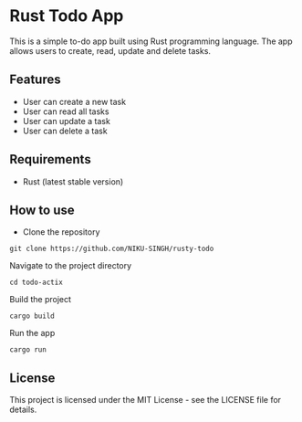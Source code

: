 # Rust Todo App
This is a simple to-do app built using Rust programming language. The app allows users to create, read, update and delete tasks.

## Features
- User can create a new task
- User can read all tasks
- User can update a task
- User can delete a task

## Requirements
- Rust (latest stable version)

## How to use
- Clone the repository
```
git clone https://github.com/NIKU-SINGH/rusty-todo
```
Navigate to the project directory
```
cd todo-actix
```
Build the project
```
cargo build
```

Run the app
```
cargo run
```

## License
This project is licensed under the MIT License - see the LICENSE file for details.